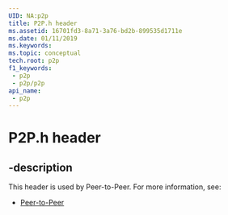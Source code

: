 ```yaml
---
UID: NA:p2p
title: P2P.h header
ms.assetid: 16701fd3-8a71-3a76-bd2b-899535d1711e
ms.date: 01/11/2019
ms.keywords: 
ms.topic: conceptual
tech.root: p2p
f1_keywords:
 - p2p
 - p2p/p2p
api_name:
 - p2p
---
```


# P2P.h header


## -description

This header is used by Peer-to-Peer. For more information, see:

- [Peer-to-Peer](../_p2p/index.md)

